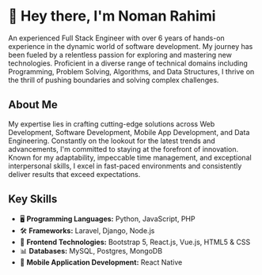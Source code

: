 # 👋 Hey there, I'm Noman Rahimi

An experienced Full Stack Engineer with over 6 years of hands-on experience in the dynamic world of software development. My journey has been fueled by a relentless passion for exploring and mastering new technologies. Proficient in a diverse range of technical domains including Programming, Problem Solving, Algorithms, and Data Structures, I thrive on the thrill of pushing boundaries and solving complex challenges.

## About Me

My expertise lies in crafting cutting-edge solutions across Web Development, Software Development, Mobile App Development, and Data Engineering. Constantly on the lookout for the latest trends and advancements, I'm committed to staying at the forefront of innovation. Known for my adaptability, impeccable time management, and exceptional interpersonal skills, I excel in fast-paced environments and consistently deliver results that exceed expectations.

## Key Skills

- 🖥️ **Programming Languages:** Python, JavaScript, PHP
- 🛠️ **Frameworks:** Laravel, Django, Node.js
- 🎨 **Frontend Technologies:** Bootstrap 5, React.js, Vue.js, HTML5 & CSS
- 📊 **Databases:** MySQL, Postgres, MongoDB
- 📱 **Mobile Application Development:** React Native

